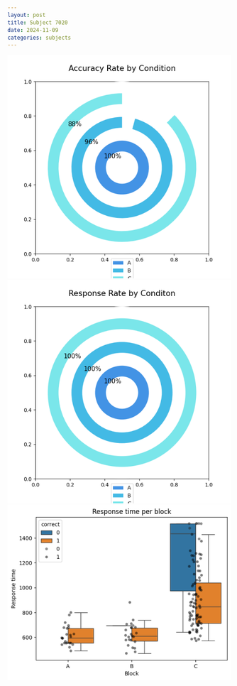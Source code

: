 ```yaml
---
layout: post
title: Subject 7020
date: 2024-11-09
categories: subjects
---
```


![](data/7020/run-29/7020_accuracy_rate.png)
![](data/7020/run-29/7020_response_rate.png)
![](data/7020/run-29/7020_rt.png)

